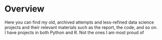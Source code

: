 # Overview
Here you can find my old, archived attempts and less-refined data science projects and their relevant materials such as the report, the code, and so on. I have projects in both Python and R. Not the ones I am most proud of 
